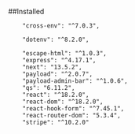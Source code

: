 ##Installed

        "cross-env": "^7.0.3",
        
        "dotenv": "^8.2.0",
        
        "escape-html": "^1.0.3",
        "express": "^4.17.1",
        "next": "13.5.2",
        "payload": "^2.0.7",
        "payload-admin-bar": "^1.0.6",
        "qs": "6.11.2",
        "react": "^18.2.0",
        "react-dom": "^18.2.0",
        "react-hook-form": "^7.45.1",
        "react-router-dom": "5.3.4",
        "stripe": "^10.2.0"
